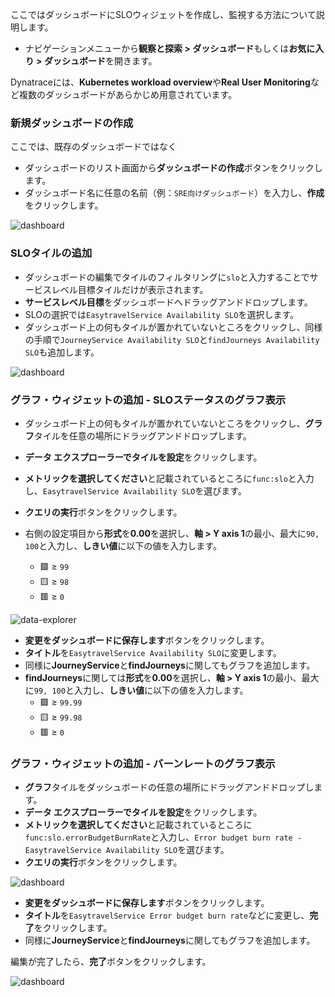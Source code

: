 ここではダッシュボードにSLOウィジェットを作成し、監視する方法について説明します。

 * ナビゲーションメニューから**観察と探索 > ダッシュボード**もしくは**お気に入り > ダッシュボード**を開きます。

Dynatraceには、**Kubernetes workload overview**や**Real User Monitoring**など複数のダッシュボードがあらかじめ用意されています。

### 新規ダッシュボードの作成

ここでは、既存のダッシュボードではなく

* ダッシュボードのリスト画面から**ダッシュボードの作成**ボタンをクリックします。
* ダッシュボード名に任意の名前（例：`SRE向けダッシュボード`）を入力し、**作成**をクリックします。

![dashboard](../assets/cloud-observe/jp/dashboard1.gif)

### SLOタイルの追加

* ダッシュボードの編集でタイルのフィルタリングに`slo`と入力することでサービスレベル目標タイルだけが表示されます。
* **サービスレベル目標**をダッシュボードへドラッグアンドドロップします。
* SLOの選択では`EasytravelService Availability SLO`を選択します。
* ダッシュボード上の何もタイルが置かれていないところをクリックし、同様の手順で`JourneyService Availability SLO`と`findJourneys Availability SLO`も追加します。

![dashboard](../assets/cloud-observe/jp/dashboard2.gif)

### グラフ・ウィジェットの追加 - SLOステータスのグラフ表示

* ダッシュボード上の何もタイルが置かれていないところをクリックし、**グラフ**タイルを任意の場所にドラッグアンドドロップします。
* **データ エクスプローラーでタイルを設定**をクリックします。
* **メトリックを選択してください**と記載されているところに`func:slo`と入力し、`EasytravelService Availability SLO`を選びます。
* **クエリの実行**ボタンをクリックします。

* 右側の設定項目から**形式**を**0.00**を選択し、**軸 > Y axis 1**の最小、最大に`90, 100`と入力し、**しきい値**に以下の値を入力します。
    - 🟩 ≥ `99`
    - 🟨 ≥ `98`
    - 🟥 ≥ `0`

![data-explorer](../assets/cloud-observe/jp/data-explorer.png)

* **変更をダッシュボードに保存します**ボタンをクリックします。
* **タイトル**を`EasytravelService Availability SLO`に変更します。
* 同様に**JourneyService**と**findJourneys**に関してもグラフを追加します。
* **findJourneys**に関しては**形式**を**0.00**を選択し、**軸 > Y axis 1**の最小、最大に`99, 100`と入力し、**しきい値**に以下の値を入力します。
    - 🟩 ≥ `99.99`
    - 🟨 ≥ `99.98`
    - 🟥 ≥ `0`


### グラフ・ウィジェットの追加 - バーンレートのグラフ表示

* **グラフ**タイルをダッシュボードの任意の場所にドラッグアンドドロップします。
* **データ エクスプローラーでタイルを設定**をクリックします。
* **メトリックを選択してください**と記載されているところに`func:slo.errorBudgetBurnRate`と入力し、`Error budget burn rate - EasytravelService Availability SLO`を選びます。
* **クエリの実行**ボタンをクリックします。

![dashboard](../assets/cloud-observe/jp/burn-rate.png)

* **変更をダッシュボードに保存します**ボタンをクリックします。
* **タイトル**を`EasytravelService Error budget burn rate`などに変更し、**完了**をクリックします。
* 同様に**JourneyService**と**findJourneys**に関してもグラフを追加します。

編集が完了したら、**完了**ボタンをクリックします。

![dashboard](../assets/cloud-observe/jp/dashboard3.png)
